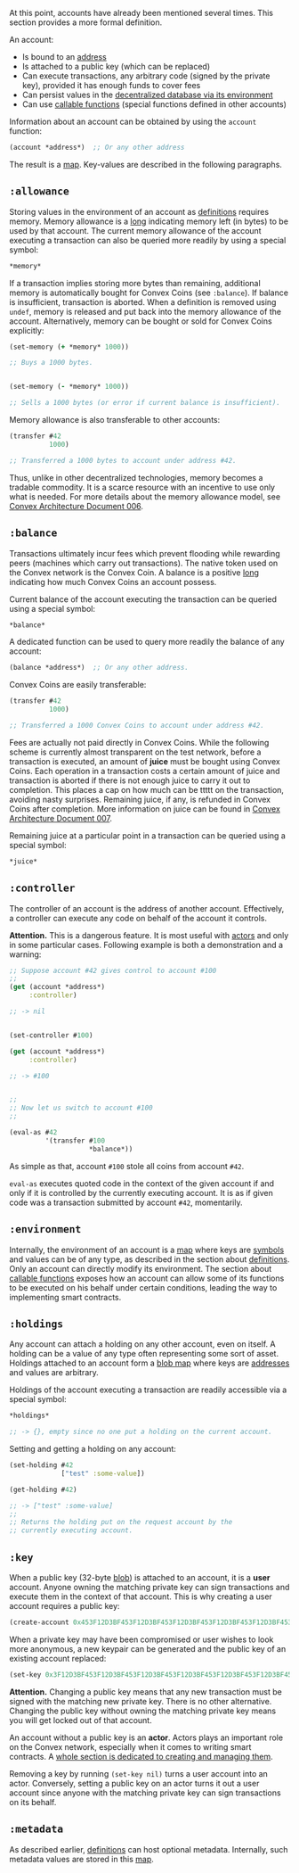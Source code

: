 At this point, accounts have already been mentioned several times. This section provides a more formal definition.

An account:

- Is bound to an [address](/cvm/data-types/address)
- Is attached to a public key (which can be replaced)
- Can execute transactions, any arbitrary code (signed by the private key), provided it has enough funds to cover fees
- Can persist values in the [decentralized database via its environment](/cvm/definitions)
- Can use [callable functions](/cvm/callable-functions) (special functions defined in other accounts)

Information about an account can be obtained by using the `account` function:

```clojure
(account *address*)  ;; Or any other address
```

The result is a [map](/cvm/data-types/map). Key-values are described in the following paragraphs.


## `:allowance`

Storing values in the environment of an account as [definitions](/cvm/definitions) requires memory. Memory allowance is a [long](/cvm/data-types/numbers)
indicating memory left (in bytes) to be used by that account. The current memory allowance of the account executing a transaction can also be queried
more readily by using a special symbol:

```clojure
*memory*
```

If a transaction implies storing more bytes than remaining, additional memory is automatically bought for Convex Coins (see `:balance`). If balance is insufficient,
transaction is aborted. When a definition is removed using `undef`, memory is released and put back into the memory allowance of the account. Alternatively,
memory can be bought or sold for Convex Coins explicitly:

```clojure
(set-memory (+ *memory* 1000))

;; Buys a 1000 bytes.


(set-memory (- *memory* 1000))

;; Sells a 1000 bytes (or error if current balance is insufficient).
```

Memory allowance is also transferable to other accounts:

```clojure
(transfer #42
          1000)

;; Transferred a 1000 bytes to account under address #42.
```

Thus, unlike in other decentralized technologies, memory becomes a tradable commodity. It is a scarce resource with an incentive to use only what is needed.
For more details about the memory allowance model, see [Convex Architecture Document 006](https://github.com/Convex-Dev/design/tree/main/cad/006_memory).


## `:balance`

Transactions ultimately incur fees which prevent flooding while rewarding peers (machines which carry out transactions). The native token used
on the Convex network is the Convex Coin. A balance is a positive [long](/cvm/data-types/numbers) indicating how much Convex Coins an account possess.

Current balance of the account executing the transaction can be queried using a special symbol:

```clojure
*balance*
```

A dedicated function can be used to query more readily the balance of any account:

```clojure
(balance *address*)  ;; Or any other address.
```

Convex Coins are easily transferable:

```clojure
(transfer #42
          1000)

;; Transferred a 1000 Convex Coins to account under address #42.
```

Fees are actually not paid directly in Convex Coins. While the following scheme is currently almost transparent on the test network, before a transaction
is executed, an amount of **juice** must be bought using Convex Coins. Each operation in a transaction costs a certain amount of juice and transaction is
aborted if there is not enough juice to carry it out to completion. This places a cap on how much can be ttttt on the transaction, avoiding nasty surprises.
Remaining juice, if any, is refunded in Convex Coins after completion. More information on juice can be found in
[Convex Architecture Document 007](https://github.com/Convex-Dev/design/tree/main/cad/007_juice).

Remaining juice at a particular point in a transaction can be queried using a special symbol:

```clojure
*juice*
```


## `:controller`

The controller of an account is the address of another account. Effectively, a controller can execute any code on behalf of the account it controls.

**Attention.** This is a dangerous feature. It is most useful with [actors](/cvm/actors) and only in some particular cases. Following example is both
a demonstration and a warning:

```clojure
;; Suppose account #42 gives control to account #100
;;
(get (account *address*)
     :controller)

;; -> nil


(set-controller #100)

(get (account *address*)
     :controller)

;; -> #100


;;
;; Now let us switch to account #100
;;

(eval-as #42
         '(transfer #100
                    *balance*))
```

As simple as that, account `#100` stole all coins from account `#42`.

`eval-as` executes quoted code in the context of the given account if and only if it is controlled by the currently executing account.
It is as if given code was a transaction submitted by account `#42`, momentarily.


## `:environment`

Internally, the environment of an account is a [map](/cvm/data-types/map) where keys are [symbols](/cvm/data-types/symbol) and values can be of any type, as
described in the section about [definitions](/cvm/definitions). Only an account can directly modify its environment. The section about
[callable functions](/cvm/callable_functions) exposes how an account can allow some of its functions to be executed on his behalf under certain
conditions, leading the way to implementing smart contracts.


## `:holdings`

Any account can attach a holding on any other account, even on itself. A holding can be a value of any type often representing some sort of asset. Holdings
attached to an account form a [blob map](/cvm/data-types/blob-map) where keys are [addresses](/cvm/data-types/address) and values are arbitrary.

Holdings of the account executing a transaction are readily accessible via a special symbol:

```clojure
*holdings*

;; -> {}, empty since no one put a holding on the current account.
```

Setting and getting a holding on any account:

```clojure
(set-holding #42
             ["test" :some-value])

(get-holding #42)

;; -> ["test" :some-value]
;;
;; Returns the holding put on the request account by the
;; currently executing account.
```


## `:key`

When a public key (32-byte [blob](/cvm/data-types/blob)) is attached to an account, it is a **user** account. Anyone owning the matching private key can sign
transactions and execute them in the context of that account. This is why creating a user account requires a public key:

```clojure
(create-account 0x453F12D3BF453F12D3BF453F12D3BF453F12D3BF453F12D3BF453F12D3BF45DA)
```

When a private key may have been compromised or user wishes to look more anonymous, a new keypair can be generated and the public key of an existing account
replaced:

```clojure
(set-key 0x3F12D3BF453F12D3BF453F12D3BF453F12D3BF453F12D3BF453F12D3BF45DA9E)
```

**Attention.** Changing a public key means that any new transaction must be signed with the matching new private key. There is no other alternative. Changing
the public key without owning the matching private key means you will get locked out of that account.

An account without a public key is an **actor**. Actors plays an important role on the Convex network, especially when it comes to writing smart contracts.
A [whole section is dedicated to creating and managing them](/cvm/actors).

Removing a key by running `(set-key nil)` turns a user account into an actor. Conversely, setting a public key on an actor turns it out a user account since
anyone with the matching private key can sign transactions on its behalf.


## `:metadata`

As described earlier, [definitions](/cvm/definitions) can host optional metadata. Internally, such metadata values are stored in this [map](/cvm/data-types/map).
